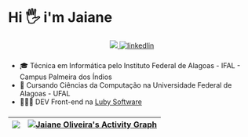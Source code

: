# Hi 🖐️ i'm Jaiane




<div align='center'><a href='mailto:jaianeoliveira.dev@gmail.com' target='_blank'>
<img src='https://img.shields.io/badge/Gmail-D14836?style=for-the-badge&logo=gmail&logoColor=white' />
</a>
<a href='https://www.linkedin.com/in/jaianeoliveira/' target='_blank'>
<img src='https://img.shields.io/badge/LinkedIn-0077B5?style=for-the-badge&logo=linkedin&logoColor=white' alt='linkedlin' />
</a>
</div>

### 

- 🎓 Técnica em Informática pelo Instituto Federal de Alagoas - IFAL - Campus Palmeira dos Índios
- 📖 Cursando Ciências da Computação na Universidade Federal de Alagoas - UFAL
- 👩🏽‍💻 DEV Front-end na [Luby Software](https://luby.com.br/)

 ###
  
|<img src="https://github-readme-stats.vercel.app/api/top-langs/?username=JaianeOliveira&theme=github_dark&title_color=8257E5&icon_color=8257E5&locale=pt-BR&border_color=52525B&bg_color=18181B03&card_width=400&hide_border=true"/> | <a href="https://github.com/JaianeOliveira"><img alt="Jaiane Oliveira's Activity Graph" src="https://activity-graph.herokuapp.com/graph?username=JaianeOliveira&custom_title=Gr%C3%A1fico%20de%20Contribui%C3%A7%C3%B5es&theme=react-dark&color=ffffff&line=8257E5&hide_border=true" /></a>
|---|---|


 
